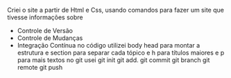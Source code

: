 Criei o site a partir de Html e Css, usando comandos para fazer um site que tivesse informações sobre 
- Controle de Versão
- Controle de Mudanças
- Integração Contínua
no código utilizei body head para montar a estrutura e section para separar cada tópico e h para títulos maiores
e p para mais textos
no git usei
git init
git add.
git commit
git branch
git remote
git push
